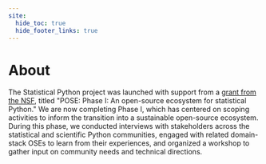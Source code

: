 ```yaml
---
site:
  hide_toc: true
  hide_footer_links: true
---
```


# About

The Statistical Python project was launched with support from a [grant from the NSF](https://nsf.elsevierpure.com/en/projects/pose-phase-1-an-open-source-ecosystem-for-statistical-python), titled "POSE: Phase I: An open-source ecosystem for statistical Python."
We are now completing Phase I, which has centered on scoping activities to inform the transition into a sustainable open-source ecosystem.
During this phase, we conducted interviews with stakeholders across the statistical and scientific Python communities, engaged with related domain-stack OSEs to learn from their experiences, and organized a workshop to gather input on community needs and technical directions.

<!--
Based on our [2024 Landscape Analysis](2024-landscape), we ...
-->
